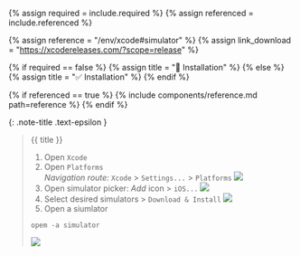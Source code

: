 <!-- LOCATION -->
<!-- _includes/components/xcode/ -->

<!-- INCLUDE -->
<!-- components/xcode/sdk.md -->

<!-- VARIABLES -->
<!-- platform:      [macos, windows], default to ALL -->
<!-- referenced:    [true, false], default to false -->


<!-- READ VARIABLES -->
{% assign required   = include.required %}
{% assign referenced = include.referenced %}


<!-- ASSIGN CONSTANTS -->
{% assign reference = "/env/xcode#simulator" %}
{% assign link_download = "https://xcodereleases.com/?scope=release" %}


<!-- DECIDE TO DISPLAY THE NECESSITY OF THE INSTALLATION -->
{% if required == false %}
    {% assign title = "🔲 Installation" %}
{% else %}
    {% assign title = "✅ Installation" %}
{% endif %}


<!-- DECIDE TO DISPLAY THE LINK OF THIS COMPONENT -->
{% if referenced == true %}
{% include components/reference.md path=reference %}
{% endif %}


<!-- MAIN CONTENT -->

{: .note-title .text-epsilon } 
> {{ title }}
>
> 1. Open `Xcode`
> 2. Open `Platforms`<br>
> _Navigation route:_ `Xcode` > `Settings...` > `Platforms` ![](../assets/xcode/simulator_01.png)
> 3. Open simulator picker: _Add_ icon > `iOS...` ![](../assets/xcode/simulator_02.png)
> 4. Select desired simulators > `Download & Install` ![](../assets/xcode/simulator_03.png)
> 5. Open a siumlator
> ```shell
> opem -a simulator
> ```
> ![](../assets/xcode/simulator_04.png)
